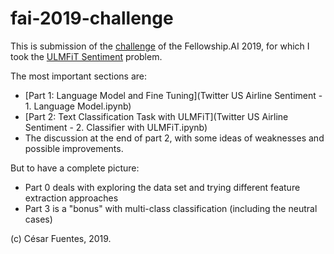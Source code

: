 # fai-2019-challenge

This is submission of the [challenge](https://fellowship.ai/challenge) of the Fellowship.AI 2019, for which I took the [ULMFiT Sentiment](http://nlp.fast.ai/classification/2018/05/15/introducting-ulmfit.html) problem.

The most important sections are:

- [Part 1: Language Model and Fine Tuning](Twitter US Airline Sentiment - 1. Language Model.ipynb)
- [Part 2: Text Classification Task with ULMFiT](Twitter US Airline Sentiment - 2. Classifier with ULMFiT.ipynb)
- The discussion at the end of part 2, with some ideas of weaknesses and possible improvements.

But to have a complete picture:
- Part 0 deals with exploring the data set and trying different feature extraction approaches
- Part 3 is a "bonus" with multi-class classification (including the neutral cases)

(c) César Fuentes, 2019.
